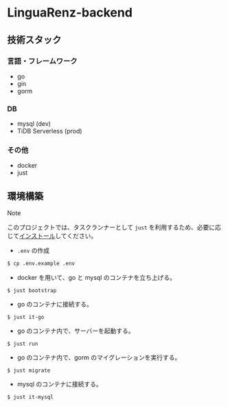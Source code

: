 # LinguaRenz-backend

## 技術スタック

### 言語・フレームワーク
- go
- gin
- gorm

### DB
- mysql (dev)
- TiDB Serverless (prod)

### その他
- docker
- just

## 環境構築

> [!NOTE]
> このプロジェクトでは、タスクランナーとして `just` を利用するため、必要に応じて[インストール](https://github.com/casey/just?tab=readme-ov-file#installation)してください。

- `.env` の作成
```sh
$ cp .env.example .env
```

- docker を用いて、go と mysql のコンテナを立ち上げる。
```
$ just bootstrap
```

- go のコンテナに接続する。
```
$ just it-go
```

- go のコンテナ内で、サーバーを起動する。
```
$ just run
```

- go のコンテナ内で、gorm のマイグレーションを実行する。
```
$ just migrate
```

- mysql のコンテナに接続する。
```
$ just it-mysql
```
